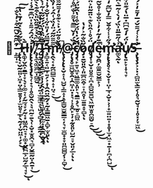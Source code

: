 
<h1 align='center'>
👋  ̵̙̳̩̠͊͆̃͂̌͆̅͒͐̓̀̐̕͠ ̶̨̢̨͔̮̰͍͈͕͖͙̤̜͇͍̥̦̦̫̤̥͔̲̙̖̰̗̹̬̤͖͎̗̙͗̐͂́̏͛̽̃̒̄͛̔͛͜͠ͅH̶̢͚̹̬̭͕̱͇͎̞̖̞͕͚̠̜̗̰̫̘̞̗̰͔͙̤͚̭̤̠̘͎͚̟̤̯̪̲͕̺̰̗̲͉̘̞̄̀͜ͅį̸̢̢̨̢̧̡̢̛͉̜̟͉͎̥̼̮̭̖͕̘̪̰̠̱̖̜̝̮͓̫̥̪͉̻̦̮͇̰̤̩̯̱͎͗̈́̂́͌̽̍̈͆͊̅̉͑̔͐̽̓̃̊͌̀̔̎̕͘͜͠͝,̸̧̨̼̖͚̫̪̫̩̻̫̬̍̃͆̀̇͐͊̄̋̏̎̀͒͊̀̀̃̈́͒͛͐̽͛̾̑̔̓̈́̈͊͊̂̈́̍̕͝͝͝ ̴̨̝̘͓̣̬̞̬͙̲̙̺̤̩͍͔̫̫̼̫̝̖̺̗̞̻̦̹̝͇̰͎̂̒͛̅̃̇̑̒̔͛̽͘͜ͅͅI̷̡̡̨̧̧̳̲͕̠̩̹̗̭͙̹̲̟̳̩͉̻̜̭̟̲̫̝͓̭̱̪̝̮̯̅̐̈̏̔̈́́̌̋͂͑̃͗̀̋̈́͊̌̒͐̂̌͐̄̾̋͗̕̚̕͘͘̕͠͝͝’̶̧̛̻̝͍͔͈̲̞͍̗͕̝̩̯̭̤̯̰̗͓̰͙̳̳͖̱̝̻̙̫̣͈̔̿̈́̒̎̇̋͑̇̆̐̉̍̔̈́͑̀͆̂̆̀̍͊̚͝͝͝ͅͅm̵̢̛̛̭̖͔̟̰̪̻̳̖͙̝͎̤̘̠͌͌̋͂́̈̒̏́͑̂́̍̓̏͆̃̈́̂̃̏̿̀̈̆̌̒́̿͆̈́̆͑̿̍͂̕̚̚͘̕͜͜͝͠͝͠͝͝ ̸̢̧̨̨̢͓̮̝͎͉̺̮͕͇̝̩̖̞͇̮̫̬͇͇͔̦͉̞̫̻̟̟̞͈̪̻̻̗̩͕̻̞̏̌̊͂̈́̇͐͛͊̊̒͌̃͌̈́̚͜͠͝͝@̶̡̨̧̛̥̫͖̺̥̯͎̯͖̩̤̣͓͉͎͕̥̪̙̞̦̟̰̥͈̙̺̰̠̞̬͈̗̲͕͑̏́̓̌̿̄̔͌͗̐͆̊̾̅̍͛̑̄͒̅̄͊́̈́̓͛̒͑̌̒̂̈́̚͝ͅͅc̸̡̡͉̙͍̞͖̞͖͇͚̣͈̙͉̱͇̝̗͉̲̥̠̻͖̈̆́̇̔̈́̌͒͑̔̑̃̈́͛̀͐̔̊͐͌͂̑̓͐̄̈͒̊̈̚̚͝͝ǒ̷̡͓̱̬͈̯̹͈̲̪̼̭̞̠͎̪̥̩̫̱̱̝̞̻̏̐̃͐̓̔ͅͅd̸̡̡̛̛̛̛͎̞̮͙͈̥̼͔̪̟̻̬̺̱̺̖͖̲͈̫̥̪͚̮̠̯̈́̊̾̂̎̀͊͛̈̄̃̎͐̈́͑͊́̍͊̈́̇̈́̉́̏͐̐̅̌͒̋̃͊̀̑̋̾͜͜͜͜͝͝͝͝͝͝ę̴̮̭̪̦͚̱̫̬̬͇̙̹͒̄̓͂̓̓͗̈̐̐̍̊̌̃̍̒̈́̌̀͒̀̈́̈̒̔͊̿͆́͋̍́̃̉͒̍̕̚͝͝͠m̴̡̨̢̧̛̛̥͔̖̟̬̟͎̤͎̲̘̝̮͓͕̹̟̫͍̤͍͎͙̥̩̫͙͖̠̟̱͎̦̪̜̪̺̉̋͑̾͋̄̌̿̓̆͆̃̒̅͛̓̔͗̉͑͛͒̇͗͋̍̉̈́̈́́̒̑͋͒̉̆̿̎̿͌̏̓́̾͘͜͝͝͝ͅa̴̛̛̛͚̖̰͐͑̋̄̅̎̍̏́̒̀̾͂̅͛̑͒̚͘͘͝ͅu̸̡̢͍̙̞̩̞͉̞̓̈́̒́̄͆͆̇̅̈̔́͊̎͋̔͠͝͝͝5̶̧̢̧̧̛͕͕̣͔̻̤̫̖̳̗̹̥͉̰̬̘̩͎̥͓̦̞̫͖̐̽͗͑́͌̆́̅̓͌̒͐́̈́͋̎̐́̒̑̉̐͊̒̍͑̒́̽͊̑̅͆̐̉̿̃͘͜͝
</h1>





